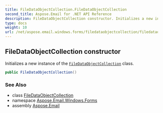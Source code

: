 ```yaml
---
title: FileDataObjectCollection.FileDataObjectCollection
second_title: Aspose.Email for .NET API Reference
description: FileDataObjectCollection constructor. Initializes a new instance of the FileDataObjectCollection class
type: docs
weight: 10
url: /net/aspose.email.windows.forms/filedataobjectcollection/filedataobjectcollection/
---
```

## FileDataObjectCollection constructor

Initializes a new instance of the [`FileDataObjectCollection`](../) class.

```csharp
public FileDataObjectCollection()
```

### See Also

* class [FileDataObjectCollection](../)
* namespace [Aspose.Email.Windows.Forms](../../filedataobjectcollection/)
* assembly [Aspose.Email](../../../)



